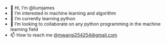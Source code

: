 - 👋 Hi, I’m @liumjames
- 👀 I’m interested in machine learning and algorithm
- 🌱 I’m currently learning python 
- 💞️ I’m looking to collaborate on any python programming in the machine learning field
- 📫 How to reach me @mwangi254254@gmail.com

<!---
liumjames/liumjames is a ✨ special ✨ repository because its `README.md` (this file) appears on your GitHub profile.
You can click the Preview link to take a look at your changes.
--->
